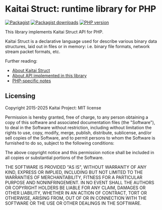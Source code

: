 # Kaitai Struct: runtime library for PHP

[![Packagist](https://img.shields.io/packagist/v/kaitai-io/kaitai_struct_php_runtime)](https://packagist.org/packages/kaitai-io/kaitai_struct_php_runtime)
[![Packagist downloads](https://img.shields.io/packagist/dm/kaitai-io/kaitai_struct_php_runtime)](https://packagist.org/packages/kaitai-io/kaitai_struct_php_runtime/stats#:~:text=Last%2030%20days)
[![PHP version](https://img.shields.io/packagist/php-v/kaitai-io/kaitai_struct_php_runtime)](https://packagist.org/packages/kaitai-io/kaitai_struct_php_runtime#:~:text=php%3A)

This library implements Kaitai Struct API for PHP.

Kaitai Struct is a declarative language used for describe various binary
data structures, laid out in files or in memory: i.e. binary file
formats, network stream packet formats, etc.

Further reading:

* [About Kaitai Struct](http://kaitai.io/)
* [About API implemented in this library](http://doc.kaitai.io/stream_api.html)
* [PHP-specific notes](http://doc.kaitai.io/lang_php.html)

## Licensing

Copyright 2015-2025 Kaitai Project: MIT license

Permission is hereby granted, free of charge, to any person obtaining
a copy of this software and associated documentation files (the
"Software"), to deal in the Software without restriction, including
without limitation the rights to use, copy, modify, merge, publish,
distribute, sublicense, and/or sell copies of the Software, and to
permit persons to whom the Software is furnished to do so, subject to
the following conditions:

The above copyright notice and this permission notice shall be
included in all copies or substantial portions of the Software.

THE SOFTWARE IS PROVIDED "AS IS", WITHOUT WARRANTY OF ANY KIND,
EXPRESS OR IMPLIED, INCLUDING BUT NOT LIMITED TO THE WARRANTIES OF
MERCHANTABILITY, FITNESS FOR A PARTICULAR PURPOSE AND
NONINFRINGEMENT. IN NO EVENT SHALL THE AUTHORS OR COPYRIGHT HOLDERS BE
LIABLE FOR ANY CLAIM, DAMAGES OR OTHER LIABILITY, WHETHER IN AN ACTION
OF CONTRACT, TORT OR OTHERWISE, ARISING FROM, OUT OF OR IN CONNECTION
WITH THE SOFTWARE OR THE USE OR OTHER DEALINGS IN THE SOFTWARE.
